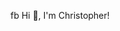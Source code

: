 
fb
Hi 👋, I'm Christopher!





<!---
chrisjcthomas/chrisjcthomas is a ✨ special ✨ repository because its `README.md` (this file) appears on your GitHub profile.
You can click the Preview link to take a look at your changes.
--->
